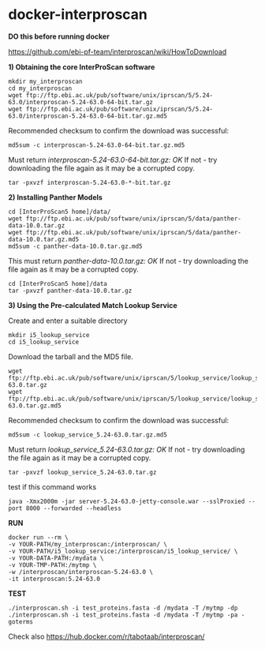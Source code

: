 # docker-interproscan
**DO this before running docker**

https://github.com/ebi-pf-team/interproscan/wiki/HowToDownload

**1) Obtaining the core InterProScan software**
```
mkdir my_interproscan
cd my_interproscan
wget ftp://ftp.ebi.ac.uk/pub/software/unix/iprscan/5/5.24-63.0/interproscan-5.24-63.0-64-bit.tar.gz
wget ftp://ftp.ebi.ac.uk/pub/software/unix/iprscan/5/5.24-63.0/interproscan-5.24-63.0-64-bit.tar.gz.md5
```
Recommended checksum to confirm the download was successful:
```
md5sum -c interproscan-5.24-63.0-64-bit.tar.gz.md5
```
Must return *interproscan-5.24-63.0-64-bit.tar.gz: OK*
If not - try downloading the file again as it may be a corrupted copy.
```
tar -pxvzf interproscan-5.24-63.0-*-bit.tar.gz
```


**2) Installing Panther Models**
```
cd [InterProScan5 home]/data/
wget ftp://ftp.ebi.ac.uk/pub/software/unix/iprscan/5/data/panther-data-10.0.tar.gz
wget ftp://ftp.ebi.ac.uk/pub/software/unix/iprscan/5/data/panther-data-10.0.tar.gz.md5
md5sum -c panther-data-10.0.tar.gz.md5
```
This must return *panther-data-10.0.tar.gz: OK*
If not - try downloading the file again as it may be a corrupted copy.
```
cd [InterProScan5 home]/data
tar -pxvzf panther-data-10.0.tar.gz
```

**3) Using the Pre-calculated Match Lookup Service**

Create and enter a suitable directory
```
mkdir i5_lookup_service
cd i5_lookup_service
```
Download the tarball and the MD5 file.
```
wget ftp://ftp.ebi.ac.uk/pub/software/unix/iprscan/5/lookup_service/lookup_service_5.24-63.0.tar.gz
wget ftp://ftp.ebi.ac.uk/pub/software/unix/iprscan/5/lookup_service/lookup_service_5.24-63.0.tar.gz.md5
```
Recommended checksum to confirm the download was successful:
```
md5sum -c lookup_service_5.24-63.0.tar.gz.md5
```
Must return *lookup_service_5.24-63.0.tar.gz: OK*
If not - try downloading the file again as it may be a corrupted copy.
```
tar -pxvzf lookup_service_5.24-63.0.tar.gz
```
test if this command works
```
java -Xmx2000m -jar server-5.24-63.0-jetty-console.war --sslProxied --port 8000 --forwarded --headless
```
**RUN**
```
docker run --rm \
-v YOUR-PATH/my_interproscan:/interproscan/ \
-v YOUR-PATH/i5_lookup_service:/interproscan/i5_lookup_service/ \
-v YOUR-DATA-PATH:/mydata \
-v YOUR-TMP-PATH:/mytmp \
-w /interproscan/interproscan-5.24-63.0 \
-it interproscan:5.24-63.0
```
**TEST**
```
./interproscan.sh -i test_proteins.fasta -d /mydata -T /mytmp -dp
./interproscan.sh -i test_proteins.fasta -d /mydata -T /mytmp -pa -goterms
```
Check also https://hub.docker.com/r/tabotaab/interproscan/
